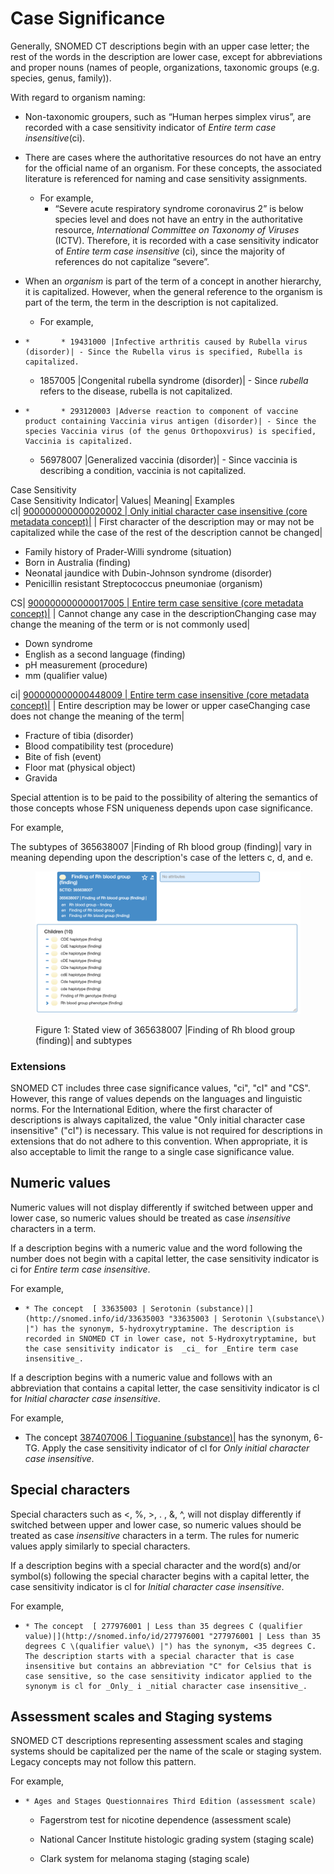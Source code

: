 # Case Significance

Generally, SNOMED CT descriptions begin with an upper case letter; the rest of the words in the description are lower case, except for abbreviations and proper nouns (names of people, organizations, taxonomic groups (e.g. species, genus, family)). 

With regard to organism naming:

  * Non-taxonomic groupers, such as “Human herpes simplex virus”, are recorded with a case sensitivity indicator of  _Entire term case insensitive_(ci).
  * There are cases where the authoritative resources do not have an entry for the official name of an organism. For these concepts, the associated literature is referenced for naming and case sensitivity assignments.
    * For example,
      * “Severe acute respiratory syndrome coronavirus 2” is below species level and does not have an entry in the authoritative resource, _International Committee on Taxonomy of Viruses_ (ICTV). Therefore, it is recorded with a case sensitivity indicator of  _Entire term case insensitive_ (ci), since the majority of references do not capitalize “severe”.
  * When an _organism_ is part of the term of a concept in another hierarchy, it is capitalized. However, when the general reference to the organism is part of the term, the term in the description is not capitalized.
    * For example, 

  *     *       * 19431000 |Infective arthritis caused by Rubella virus (disorder)| - Since the Rubella virus is specified, Rubella is capitalized. 
      * 1857005 |Congenital rubella syndrome (disorder)| - Since _rubella_ refers to the disease, rubella is not capitalized. 

  

  *     *       * 293120003 |Adverse reaction to component of vaccine product containing Vaccinia virus antigen (disorder)| - Since the species Vaccinia virus (of the genus Orthopoxvirus) is specified, Vaccinia is capitalized. 
      * 56978007 |Generalized vaccinia (disorder)| - Since vaccinia is describing a condition, vaccinia is not capitalized.

  

Case Sensitivity  
Case Sensitivity Indicator| Values| Meaning| Examples  
cI|  [ 900000000000020002 | Only initial character case insensitive (core metadata concept)|](http://snomed.info/id/900000000000020002 "900000000000020002 | Only initial character case insensitive \(core metadata concept\) |") | First character of the description may or may not be capitalized while the case of the rest of the description cannot be changed| 

  * Family history of Prader-Willi syndrome (situation)
  * Born in Australia (finding)
  * Neonatal jaundice with Dubin-Johnson syndrome (disorder)
  * Penicillin resistant Streptococcus pneumoniae (organism)

  
CS|  [ 900000000000017005 | Entire term case sensitive (core metadata concept)|](http://snomed.info/id/900000000000017005 "900000000000017005 | Entire term case sensitive \(core metadata concept\) |") | Cannot change any case in the descriptionChanging case may change the meaning of the term or is not commonly used| 

  * Down syndrome
  * English as a second language (finding)
  * pH measurement (procedure)
  * mm (qualifier value)

  
ci|  [ 900000000000448009 | Entire term case insensitive (core metadata concept)|](http://snomed.info/id/900000000000448009 "900000000000448009 | Entire term case insensitive \(core metadata concept\) |") | Entire description may be lower or upper caseChanging case does not change the meaning of the term| 

  * Fracture of tibia (disorder)
  * Blood compatibility test (procedure)
  * Bite of fish (event)
  * Floor mat (physical object)
  * Gravida

  
  
Special attention is to be paid to the possibility of altering the semantics of those concepts whose FSN uniqueness depends upon case significance. 

For example, 

The subtypes of 365638007 |Finding of Rh blood group (finding)| vary in meaning depending upon the description's case of the letters c, d, and e.

<figure><img src="images/174691659.png" alt="" title=""><figcaption><p>Figure 1: Stated view of 365638007 |Finding of Rh blood group (finding)| and subtypes</p></figcaption></figure>

  

### Extensions

SNOMED CT includes three case significance values, "ci", "cI" and "CS". However, this range of values depends on the languages and linguistic norms. For the International Edition, where the first character of descriptions is always capitalized, the value "Only initial character case insensitive" ("cI") is necessary. This value is not required for descriptions in extensions that do not adhere to this convention. When appropriate, it is also acceptable to limit the range to a single case significance value.

## Numeric values

Numeric values will not display differently if switched between upper and lower case, so numeric values should be treated as case  _insensitive_ characters in a term. 

If a description begins with a numeric value and the word following the number does not begin with a capital letter, the case sensitivity indicator is ci for _Entire term case insensitive_.

For example,

  *     * The concept  [ 33635003 | Serotonin (substance)|](http://snomed.info/id/33635003 "33635003 | Serotonin \(substance\) |") has the synonym, 5-hydroxytryptamine. The description is recorded in SNOMED CT in lower case, not 5-Hydroxytryptamine, but the case sensitivity indicator is  _ci_ for _Entire term case insensitive_.

If a description begins with a numeric value and follows with an abbreviation that contains a capital letter, the case sensitivity indicator is cl for _Initial character case insensitive_.

For example, 

  * The concept [ 387407006 | Tioguanine (substance)|](http://snomed.info/id/387407006 "387407006 | Tioguanine \(substance\) |") has the synonym, 6-TG. Apply the case sensitivity indicator of cl for  _Only initial character case insensitive_.

## Special characters

Special characters such as <, %, >, . , &, ^, will not display differently if switched between upper and lower case, so numeric values should be treated as case  _insensitive_ characters in a term. The rules for numeric values apply similarly to special characters. 

If a description begins with a special character and the word(s) and/or symbol(s) following the special character begins with a capital letter, the case sensitivity indicator is cl for  _Initial character case insensitive_.

For example,

  *     * The concept  [ 277976001 | Less than 35 degrees C (qualifier value)|](http://snomed.info/id/277976001 "277976001 | Less than 35 degrees C \(qualifier value\) |") has the synonym, <35 degrees C. The description starts with a special character that is case insensitive but contains an abbreviation "C" for Celsius that is case sensitive, so the case sensitivity indicator applied to the synonym is cl for _Only_ i _nitial character case insensitive_.

## Assessment scales and Staging systems

SNOMED CT descriptions representing assessment scales and staging systems should be capitalized per the name of the scale or staging system. Legacy concepts may not follow this pattern.

For example,

  *     * Ages and Stages Questionnaires Third Edition (assessment scale)
    * Fagerstrom test for nicotine dependence (assessment scale)

    * National Cancer Institute histologic grading system (staging scale)
    * Clark system for melanoma staging (staging scale)

